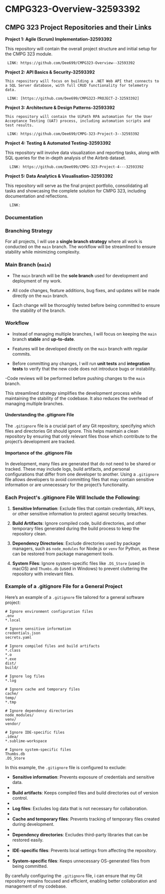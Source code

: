 # CMPG323-Overview-32593392
## CMPG 323 Project Repositories and their Links
**Project 1: Agile (Scrum) Implementation-32593392**

   This repository will contain the overall project structure and initial setup for the CMPG 323 module.
     
     LINK: https://github.com/Dee699/CMPG323-Overview--32593392
     

**Project 2: API Basics & Security-32593392**

    This repository will focus on building a .NET Web API that connects to a SQL Server database, with full CRUD functionality for telemetry data.
    
     LINK: [https://github.com/Dee699/CMPG323-PROJECT-2-32593392]
     
     
**Project 3: Architecture & Design Patterns-32593392**

    This repository will contain the UiPath RPA automation for the User Acceptance Testing (UAT) process, including automation scripts and test results.
    
     LINK: https://github.com/Dee699/CMPG-323-Project-3--32593392
     
     
**Project 4: Testing & Automated Testing-32593392**

  This repository will involve data visualization and reporting tasks, along with SQL queries for the in-depth analysis of the Airbnb dataset.

      LINK: https://github.com/Dee699/CMPG-323-Project-4---32593392
      

**Project 5: Data Analytics & Visualisation-32593392**

  This repository will serve as the final project portfolio, consolidating all tasks and showcasing the complete solution for CMPG 323, including documentation and reflections.

      LINK:
     
### Documentation

### **Branching Strategy**

For all projects, I will use a **single branch strategy** where all work is conducted on the `main` branch. The workflow will be streamlined to ensure stability while minimizing complexity.

### **Main Branch (`main`)**

- The `main` branch will be the **sole branch** used for development and deployment of my work.
 
- All code changes, feature additions, bug fixes, and updates will be made directly on the `main` branch.

- Each change will be thoroughly tested before being committed to ensure the stability of the branch.
  
### **Workflow**

- Instead of managing multiple branches, I will focus on keeping the `main` branch **stable** and **up-to-date**.

- Features will be developed directly on the `main` branch with regular commits.

- Before committing any changes, I will run **unit tests** and **integration tests** to verify that the new code does not introduce bugs or instability.

 -Code reviews will be performed before pushing changes to the `main` branch.

This streamlined strategy simplifies the development process while maintaining the stability of the codebase. It also reduces the overhead of managing multiple branches.


#### Understanding the .gitignore File

The `.gitignore` file is a crucial part of any Git repository, specifying which files and directories Git should ignore. This helps maintain a clean repository by ensuring that only relevant files those which contribute to the project’s development are tracked.

#### Importance of the .gitignore File

In development, many files are generated that do not need to be shared or tracked. These may include logs, build artifacts, and personal configurations that differ from one developer to another. Using a `.gitignore` file allows developers to avoid committing files that may contain sensitive information or are unnecessary for the project’s functionality.

### Each Project's .gitignore File Will Include the Following:

1. **Sensitive Information**: Exclude files that contain credentials, API keys, or other sensitive information to protect against security breaches.
  
2. **Build Artifacts**: Ignore compiled code, build directories, and other temporary files generated during the build process to keep the repository clean.

3. **Dependency Directories**: Exclude directories used by package managers, such as `node_modules` for Node.js or `venv` for Python, as these can be restored from package management tools.

4. **System Files**: Ignore system-specific files like `.DS_Store` (used in macOS) and `Thumbs.db` (used in Windows) to prevent cluttering the repository with irrelevant files.

### Example of a .gitignore File for a General Project

Here’s an example of a `.gitignore` file tailored for a general software project:


```plaintext
# Ignore environment configuration files
.env
*.local

# Ignore sensitive information
credentials.json
secrets.yaml

# Ignore compiled files and build artifacts
*.class
*.o
*.exe
dist/
build/

# Ignore log files
*.log

# Ignore cache and temporary files
cache/
temp/
*.tmp

# Ignore dependency directories
node_modules/
venv/
vendor/

# Ignore IDE-specific files
.idea/
*.sublime-workspace

# Ignore system-specific files
Thumbs.db
.DS_Store
```


In this example, the `.gitignore` file is configured to exclude:

- **Sensitive information**: Prevents exposure of credentials and sensitive data.
- 
- **Build artifacts**: Keeps compiled files and build directories out of version control.
- 
- **Log files**: Excludes log data that is not necessary for collaboration.
- 
- **Cache and temporary files**: Prevents tracking of temporary files created during development.
- 
- **Dependency directories**: Excludes third-party libraries that can be restored easily.
- 
- **IDE-specific files**: Prevents local settings from affecting the repository.
- 
- **System-specific files**: Keeps unnecessary OS-generated files from being committed.

By carefully configuring the `.gitignore` file, i can ensure that my Git repository remains focused and efficient, enabling better collaboration and management of my codebase.


